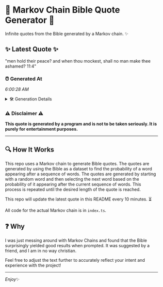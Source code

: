 # 📖 Markov Chain Bible Quote Generator 📖

Infinite quotes from the Bible generated by a Markov chain. ✨

## ✨ Latest Quote ✨
"men hold their peace? and when thou mockest, shall no man make thee ashamed? 11:4"

### ⏰ Generated At
*6:00:28 AM*

<details>
    <summary>🛠️ Generation Details</summary>
    <p>
        <strong>🌱 Seed:</strong> men<br>
        <strong>🔄 Iterations:</strong> 14<br>
        <strong>📜 Context History:</strong><br>[ men ]: hold<br>[ men, hold ]: their<br>[ men, hold, their ]: peace?<br>[ men, hold, their, peace? ]: and<br>[ men, hold, their, peace?, and ]: when<br>[ men, hold, their, peace?, and, when ]: thou<br>[ hold, their, peace?, and, when, thou ]: mockest,<br>[ their, peace?, and, when, thou, mockest, ]: shall<br>[ peace?, and, when, thou, mockest,, shall ]: no<br>[ and, when, thou, mockest,, shall, no ]: man<br>[ when, thou, mockest,, shall, no, man ]: make<br>[ thou, mockest,, shall, no, man, make ]: thee<br>[ mockest,, shall, no, man, make, thee ]: ashamed?<br>[ shall, no, man, make, thee, ashamed? ]: 11:4<br>
    </p>
</details>

### ⚠️ Disclaimer ⚠️
**This quote is generated by a program and is not to be taken seriously. It is purely for entertainment purposes.**

---

## 🔍 How It Works

This repo uses a Markov chain to generate Bible quotes. The quotes are generated by using the Bible as a dataset to find the probability of a word appearing after a sequence of words. The quotes are generated by starting with a random word and then selecting the next word based on the probability of it appearing after the current sequence of words. This process is repeated until the desired length of the quote is reached.

This repo will update the latest quote in this README every 10 minutes. ⏳

All code for the actual Markov chain is in `index.ts`.

## ❓ Why

I was just messing around with Markov Chains and found that the Bible surprisingly yielded good results when prompted. 
It was suggested by a friend, and I am in no way christian.

Feel free to adjust the text further to accurately reflect your intent and experience with the project!

---

*Enjoy*✨
